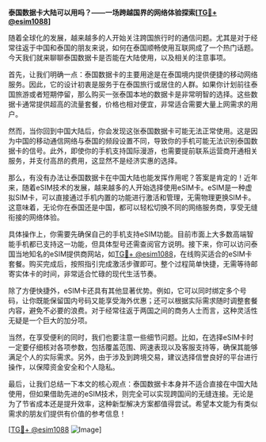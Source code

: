 **泰国数据卡大陆可以用吗？——一场跨越国界的网络体验探索[[TG💪+ @esim1088](https://t.me/s/esim1088)]**

随着全球化的发展，越来越多的人开始关注跨国旅行时的通信问题。尤其是对于经常往返于中国和泰国的朋友来说，如何在泰国顺畅使用互联网成了一个热门话题。今天我们就来聊聊泰国数据卡是否能在大陆使用，以及相关的注意事项。

首先，让我们明确一点：泰国数据卡的主要用途是在泰国境内提供便捷的移动网络服务。因此，它的设计初衷是服务于在泰国旅行或居住的人群。如果你计划前往泰国旅游或者短期停留，那么购买一张泰国本地的数据卡是非常明智的选择。这些数据卡通常提供超高的流量套餐，价格也相对便宜，非常适合需要大量上网需求的用户。

然而，当你回到中国大陆后，你会发现这张泰国数据卡可能无法正常使用。这是因为中国的移动通信网络与泰国的频段设置不同，导致你的手机可能无法识别泰国数据卡的信号。此外，即使你的手机支持国际漫游，也需要提前联系运营商开通相关服务，并支付高昂的费用，这显然不是经济实惠的选择。

那么，有没有办法让泰国数据卡在中国大陆也能发挥作用呢？答案是肯定的！近年来，随着eSIM技术的发展，越来越多的人开始选择使用eSIM卡。eSIM是一种虚拟SIM卡，可以直接通过手机内置的功能进行激活和管理，无需物理更换SIM卡。这意味着，无论你在泰国还是中国，都可以轻松切换不同的网络服务商，享受无缝衔接的网络体验。

具体操作上，你需要先确保自己的手机支持eSIM功能。目前市面上大多数高端智能手机都已支持这一功能，但具体型号还需查阅官方说明。接下来，你可以访问泰国当地知名的eSIM提供商网站，如[TG💪+ @esim1088](https://t.me/s/esim1088)，在线购买适合的eSIM卡套餐。购买完成后，按照指引完成激活步骤即可。整个过程简单快捷，无需等待邮寄实体卡的时间，非常适合忙碌的现代生活节奏。

除了方便快捷外，eSIM卡还具有其他显著优势。例如，它可以同时绑定多个号码，让你既能保留国内号码又能享受海外优惠；还可以根据实际需求随时调整套餐内容，避免不必要的浪费。对于经常往返于两国之间的商务人士而言，这种灵活性无疑是一个巨大的加分项。

当然，在享受便利的同时，我们也要注意一些细节问题。比如，在选择eSIM卡时一定要仔细核对各项参数，包括覆盖范围、网速表现以及客服支持等，确保其能够满足个人的实际需求。另外，由于涉及到跨境交易，建议选择信誉良好的平台进行操作，以保障资金安全和个人隐私。

最后，让我们总结一下本文的核心观点：泰国数据卡本身并不适合直接在中国大陆使用，但如果借助先进的eSIM技术，则完全可以实现跨国间的无缝连接。无论是为了节省成本还是提升效率，这种新型解决方案都值得尝试。希望本文能为有类似需求的朋友们提供有价值的参考信息！

[[TG💪+ @esim1088](https://t.me/s/esim1088) ![Image](https://i.postimg.cc/4NQfJmqS/Snipaste-2025-05-13-00-14-12.png)]